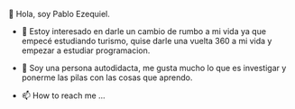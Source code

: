 👋 Hola, soy Pablo Ezequiel.


- 👀 Estoy interesado en darle un cambio de rumbo a mi vida ya que empecé estudiando turismo, quise darle una vuelta 360 a mi vida y empezar a estudiar programacion. 
- 🌱 Soy una persona autodidacta, me gusta mucho lo que es investigar y ponerme las pilas con las cosas que aprendo.

- 📫 How to reach me ...

<!---
Paavvlo/Paavvlo is a ✨ special ✨ repository because its `README.md` (this file) appears on your GitHub profile.
You can click the Preview link to take a look at your changes.
--->
